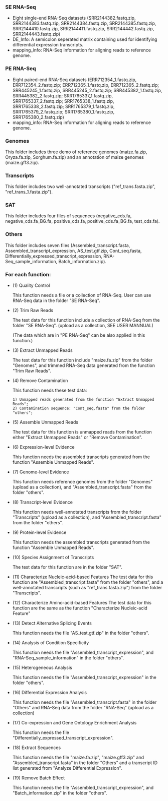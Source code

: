 ### SE RNA-Seq
- Eight single-end RNA-Seq datasets (SRR2144382.fastq.zip, SRR2144383.fastq.zip, SRR2144384.fastq.zip, SRR2144385.fastq.zip, SRR2144410.fastq.zip, SRR2144411.fastq.zip, SRR2144442.fastq.zip, SRR2144443.fastq.zip)
- DE_Info: A semicolon seperated matrix containing used for identifying differential expression transcripts.
- mapping_info: RNA-Seq information for aligning reads to reference genome.

### PE RNA-Seq
- Eight paired-end RNA-Seq datasets (ERR712354_1.fastq.zip, ERR712354_2.fastq.zip; ERR712365_1.fastq.zip, ERR712365_2.fastq.zip; SRR445245_1.fastq.zip, SRR445245_2.fastq.zip; SRR445382_1.fastq.zip, SRR445382_2.fastq.zip; SRR1765337_1.fastq.zip, SRR1765337_2.fastq.zip; SRR1765338_1.fastq.zip, SRR1765338_2.fastq.zip; SRR1765379_1.fastq.zip, SRR1765379_2.fastq.zip; SRR1765380_1.fastq.zip, SRR1765380_2.fastq.zip)
- mapping_info: RNA-Seq information for aligning reads to reference genome.

### Genomes
This folder includes three demo of reference genomes (maize.fa.zip, Oryza.fa.zip, Sorghum.fa.zip) and an annotation of maize genomes (maize.gff3.zip).

### Transcripts
This folder includes two well-annotated transcripts ("ref_trans.fasta.zip", "ref_trans_1.fasta.zip").

### SAT
This folder includes four files of sequences (negative_cds.fa, negative_cds.fa_BG.fa, positive_cds.fa, positive_cds.fa_BG.fa, test_cds.fa).

### Others
This folder includes seven files (Assembled_transcript.fasta, Assembled_transcript_expression, AS_test.gtf.zip, Cont_seq.fasta, Differentially_expressed_transcript_expression, RNA-Seq_sample_information, Batch_information.zip).


### For each function:
- (1) Quality Control

  This function needs a file or a collection of RNA-Seq. User can use RNA-Seq data in the folder "SE RNA-Seq".

- (2) Trim Raw Reads

  The test data for this function include a collection of RNA-Seq from the folder "SE RNA-Seq". (upload as a collection, SEE USER MANNUAL)
  
  (The data which are in "PE RNA-Seq" can be also applied in this function.)

- (3) Extract Unmapped Reads

  The test data for this function include "maize.fa.zip" from the folder "Genomes", and trimmed RNA-Seq data generated from the function "Trim Raw Reads".

- (4) Remove Contamination

  This function needs these test data:
  
	  1) Unmapped reads generated from the function "Extract Unmapped Reads";
	  2) Contamination sequence: "Cont_seq.fasta" from the folder "others";

- (5) Assemble Unmapped Reads

  The test data for this function is unmapped reads from the function either "Extract Unmapped Reads" or "Remove Contamination".

- (6) Expression-level Evidence

  This function needs the assembled transcripts generated from the function "Assemble Unmapped Reads".

- (7) Genome-level Evidence

  This function needs reference genomes from the folder "Genomes" (upload as a collection), and "Assembled_transcript.fasta" from the folder "others".

- (8) Transcript-level Evidence

  This function needs well-annotated transcripts from the folder "Transcripts" (upload as a collection), and "Assembled_transcript.fasta" from the folder "others".

- (9) Protein-level Evidence

  This function needs the assembled transcripts generated from the function "Assemble Unmapped Reads".

- (10) Species Assignment of Transcripts
  
  The test data for this function are in the folder "SAT".

- (11) Characterize Nucleic-acid-based Features
  The test data for this function are "Assembled_transcript.fasta" from the folder "others", and a well-annotated transcripts (such as "ref_trans.fasta.zip") from the folder "Transcripts".

- (12) Characterize Amino-acid-based Features
  The test data for this function are the same as the function "Characterize Nucleic-acid Feature"

- (13) Detect Alternative Splicing Events
  
  This function needs the file "AS_test.gtf.zip" in the folder "others".

- (14) Analysis of Condition Specificity

  This function needs the file "Assembled_transcript_expression", and "RNA-Seq_sample_information" in the folder "others".

- (15) Heterogeneous Analysis

  This function needs the file "Assembled_transcript_expression" in the folder "others".

- (16) Differential Expression Analysis

  This function needs the file "Assembled_transcript.fasta" in the folder "Others" and RNA-Seq data from the folder "RNA-Seq" (upload as a collection)

- (17) Co-expression and Gene Ontology Enrichment Analysis

  This function needs the file "Differentially_expressed_transcript_expression".

- (18) Extract Sequences

  This function needs the file "maize.fa.zip", "maize.gff3.zip" and "Assembled_transcript.fasta" in the folder "Others" and a transcript ID list generated from "Analyze Differential Expression".

- (19) Remove Batch Effect 

  This function needs the file "Assembled_transcript_expression", and "Batch_information.zip" in the folder "others".
